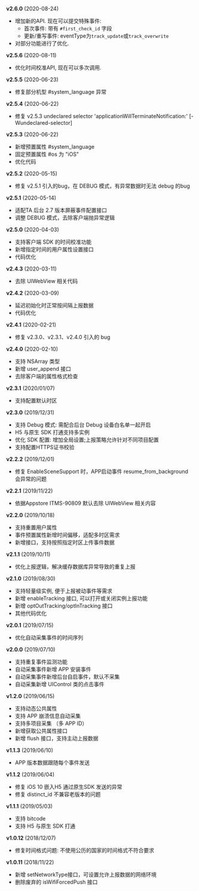 **v2.6.0** (2020-08-24)
- 增加新的API. 现在可以提交特殊事件:
    - 首次事件: 带有 `#first_check_id` 字段
    - 更新/重写事件: eventType为`track_update`或`track_overwrite`
- 对部分功能进行了优化.

**v2.5.6** (2020-08-11)
- 优化时间校准API, 现在可以多次调用.

**v2.5.5** (2020-06-23)
- 修复部分机型 #system_language 异常

**v2.5.4** (2020-06-22)
- 修复 v2.5.3 undeclared selector 'applicationWillTerminateNotification:' [-Wundeclared-selector]

**v2.5.3** (2020-06-22)
- 新增预置属性 #system_language
- 固定预置属性 #os 为 "iOS"
- 优化代码

**v2.5.2** (2020-05-15)
- 修复 v2.5.1 引入的bug，在 DEBUG 模式，有异常数据时无法 debug 的bug

**v2.5.1** (2020-05-14)
- 适配TA 后台 2.7 版本屏蔽事件配置接口
- 调整 DEBUG 模式，去除客户端抛异常逻辑

**v2.5.0** (2020-04-03)
- 支持客户端 SDK 的时间校准功能
- 新增指定时间的用户属性设置接口
- 代码优化

**v2.4.3** (2020-03-11)
- 去除 UIWebView 相关代码

**v2.4.2** (2020-03-09)
- 延迟初始化时正常按间隔上报数据
- 代码优化

**v2.4.1** (2020-02-21)
- 修复 v2.3.0、v2.3.1、v2.4.0 引入的 bug

**v2.4.0** (2020-02-10)
- 支持 NSArray 类型
- 新增 user_append 接口
- 去除客户端的属性格式检查

**v2.3.1** (2020/01/07)
- 支持配置默认时区

**v2.3.0** (2019/12/31)
- 支持 Debug 模式: 需配合后台 Debug 设备白名单一起开启
- H5 与原生 SDK 打通支持多实例
- 优化 SDK 配置: 增加全局设置;上报策略允许针对不同项目配置
- 支持配置HTTPS证书校验

**v2.2.2** (2019/12/01)
- 修复 EnableSceneSupport 时，APP启动事件 resume_from_background 会异常的问题

**v2.2.1** (2019/11/22)
- 依据Appstore ITMS-90809 默认去除 UIWebView 相关内容

**v2.2.0** (2019/10/18)
- 支持重置用户属性
- 事件预置属性新增时间偏移，适配多时区需求
- 新增接口，支持按照指定时区上传事件数据

**v2.1.1** (2019/10/11)
- 优化上报逻辑，解决缓存数据库异常导致的重复上报

**v2.1.0** (2019/08/30)
- 支持轻量级实例, 便于上报被动事件等需求
- 新增 enableTracking 接口, 可以打开或关闭实例上报功能
- 新增 optOutTracking/optInTracking 接口
- 其他代码优化

**v2.0.1** (2019/07/15)
- 优化自动采集事件的时间序列

**v2.0.0** (2019/07/10)
- 支持重复事件监测功能
- 自动采集事件新增 APP 安装事件
- 自动采集事件新增后台自启事件，默认不采集
- 自动采集新增 UIControl 类的点击事件

**v1.2.0** (2019/06/15)
- 支持动态公共属性
- 支持 APP 崩溃信息自动采集
- 支持多项目采集 （多 APP ID）
- 新增获取公共属性接口
- 新增 flush 接口，支持主动上报数据

**v1.1.3** (2019/06/10)
- APP 版本数据跟随每个事件发送


**v1.1.2** (2019/06/04)
- 修复 iOS 10 嵌入H5 通过原生SDK 发送的异常
- 修复 distinct_id 不兼容老版本的问题

**v1.1.1** (2019/05/03)
- 支持 bitcode
- 支持 H5 与原生 SDK 打通

**v1.0.12** (2018/12/07)
- 修复时间格式问题: 不使用公历的国家的时间格式不符合要求

**v1.0.11** (2018/11/22)
- 新增 setNetworkType接口，可设置允许上报数据的网络环境
- 删除废弃的 isWifiForcedPush 接口
